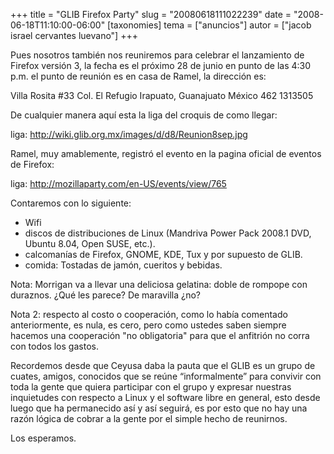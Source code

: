 +++
title = "GLIB Firefox Party"
slug = "20080618111022239"
date = "2008-06-18T11:10:00-06:00"
[taxonomies]
tema = ["anuncios"]
autor = ["jacob israel cervantes luevano"]
+++

Pues nosotros también nos reuniremos para celebrar el lanzamiento de Firefox
versión 3, la fecha es el próximo 28 de junio en punto de las 4:30 p.m. el punto
de reunión es en casa de Ramel, la dirección es:

Villa Rosita #33 Col. El Refugio Irapuato, Guanajuato México 462 1313505

De cualquier manera aquí esta la liga del croquis de como llegar:

liga: <http://wiki.glib.org.mx/images/d/d8/Reunion8sep.jpg>

Ramel, muy amablemente, registró el evento en la pagina oficial de eventos de
Firefox:

liga: <http://mozillaparty.com/en-US/events/view/765>

Contaremos con lo siguiente:

- Wifi
- discos de distribuciones de Linux (Mandriva Power Pack 2008.1 DVD, Ubuntu
  8.04, Open SUSE, etc.).
- calcomanías de Firefox, GNOME, KDE, Tux y por supuesto de GLIB.
- comida: Tostadas de jamón, cueritos y bebidas.

Nota: Morrigan va a llevar una deliciosa gelatina: doble de rompope con
duraznos. ¿Qué les parece? De maravilla ¿no?

Nota 2: respecto al costo o cooperación, como lo había comentado anteriormente,
es nula, es cero, pero como ustedes saben siempre hacemos una cooperación "no
obligatoria" para que el anfitrión no corra con todos los gastos.

Recordemos desde que Ceyusa daba la pauta que el GLIB es un grupo de cuates,
amigos, conocidos que se reúne “informalmente” para convivir con toda la gente
que quiera participar con el grupo y expresar nuestras inquietudes con respecto
a Linux y el software libre en general, esto desde luego que ha permanecido así
y así seguirá, es por esto que no hay una razón lógica de cobrar a la gente por
el simple hecho de reunirnos.

Los esperamos.
